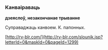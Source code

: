 ### Канваіраваць
**дзеяслоў, незакончанае трыванне**

Суправаджаць канвоем. К. папонных.

<a rel="author">[http://rv-blr.com/](http://rv-blr.com/slounik.jsp?letterId=0&maskId=0&pageId=1299)</a>
